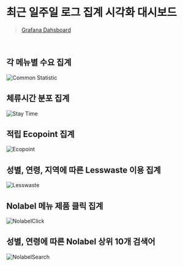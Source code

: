 # 최근 일주일 로그 집계 시각화 대시보드
> [Grafana Dahsboard](https://nijes.grafana.net/dashboard/snapshot/uSlJ4EUg9IRrLSrDzpGqb6lfk8yzUP4k)

<br>

## 각 메뉴별 수요 집계
![Common Statistic](https://img1.daumcdn.net/thumb/R1280x0/?scode=mtistory2&fname=https%3A%2F%2Fblog.kakaocdn.net%2Fdn%2FbweSFI%2FbtrUujMlnDV%2F9a5I1sXRSp0zIpryXTtZuK%2Fimg.png)

## 체류시간 분포 집계
![Stay Time](https://img1.daumcdn.net/thumb/R1280x0/?scode=mtistory2&fname=https%3A%2F%2Fblog.kakaocdn.net%2Fdn%2FeeWhje%2FbtrUAbe7SCz%2FrKvf1A89vHoynuEZjv1UwK%2Fimg.png)

## 적립 Ecopoint 집계
![Ecopoint](https://img1.daumcdn.net/thumb/R1280x0/?scode=mtistory2&fname=https%3A%2F%2Fblog.kakaocdn.net%2Fdn%2FmFVYi%2FbtrUuBzHYNW%2FJ6mkVMkd7dnDlvAZORszf0%2Fimg.png)

## 성별, 연령, 지역에 따른 Lesswaste 이용 집계
![Lesswaste](https://img1.daumcdn.net/thumb/R1280x0/?scode=mtistory2&fname=https%3A%2F%2Fblog.kakaocdn.net%2Fdn%2Fbwfhxa%2FbtrUuqEHz6s%2FZ4A5gQbksVkCwPGrKHsHok%2Fimg.png)

## Nolabel 메뉴 제품 클릭 집계
![NolabelClick](https://img1.daumcdn.net/thumb/R1280x0/?scode=mtistory2&fname=https%3A%2F%2Fblog.kakaocdn.net%2Fdn%2F1oDQ5%2FbtrUupsaP9K%2FsuGHcKcs1zkdAhEu9Wr8Jk%2Fimg.png)

## 성별, 연령에 따른 Nolabel 상위 10개 검색어
![NolabelSearch](https://img1.daumcdn.net/thumb/R1280x0/?scode=mtistory2&fname=https%3A%2F%2Fblog.kakaocdn.net%2Fdn%2F4T5SN%2FbtrUxo0od1b%2FkNZ5kW8aIb3CM31USIUsJ1%2Fimg.png)